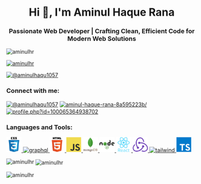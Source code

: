 <h1 align="center">Hi 👋, I'm Aminul Haque Rana</h1>
<h3 align="center">Passionate Web Developer | Crafting Clean, Efficient Code for Modern Web Solutions</h3>

<p align="left"> <img src="https://komarev.com/ghpvc/?username=aminulhr&label=Profile%20views&color=0e75b6&style=flat" alt="aminulhr" /> </p>

<p align="left"> <a href="https://github.com/ryo-ma/github-profile-trophy"><img src="https://github-profile-trophy.vercel.app/?username=aminulhr" alt="aminulhr" /></a> </p>

<p align="left"> <a href="https://twitter.com/@aminulhaqu1057" target="blank"><img src="https://img.shields.io/twitter/follow/@aminulhaqu1057?logo=twitter&style=for-the-badge" alt="@aminulhaqu1057" /></a> </p>

<h3 align="left">Connect with me:</h3>
<p align="left">
<a href="https://twitter.com/@aminulhaqu1057" target="blank"><img align="center" src="https://raw.githubusercontent.com/rahuldkjain/github-profile-readme-generator/master/src/images/icons/Social/twitter.svg" alt="@aminulhaqu1057" height="30" width="40" /></a>
<a href="https://linkedin.com/in/aminul-haque-rana-8a595223b/" target="blank"><img align="center" src="https://raw.githubusercontent.com/rahuldkjain/github-profile-readme-generator/master/src/images/icons/Social/linked-in-alt.svg" alt="aminul-haque-rana-8a595223b/" height="30" width="40" /></a>
<a href="https://fb.com/profile.php?id=100065364938702" target="blank"><img align="center" src="https://raw.githubusercontent.com/rahuldkjain/github-profile-readme-generator/master/src/images/icons/Social/facebook.svg" alt="profile.php?id=100065364938702" height="30" width="40" /></a>
</p>

<h3 align="left">Languages and Tools:</h3>
<p align="left"> <a href="https://www.w3schools.com/css/" target="_blank" rel="noreferrer"> <img src="https://raw.githubusercontent.com/devicons/devicon/master/icons/css3/css3-original-wordmark.svg" alt="css3" width="40" height="40"/> </a> <a href="https://graphql.org" target="_blank" rel="noreferrer"> <img src="https://www.vectorlogo.zone/logos/graphql/graphql-icon.svg" alt="graphql" width="40" height="40"/> </a> <a href="https://www.w3.org/html/" target="_blank" rel="noreferrer"> <img src="https://raw.githubusercontent.com/devicons/devicon/master/icons/html5/html5-original-wordmark.svg" alt="html5" width="40" height="40"/> </a> <a href="https://developer.mozilla.org/en-US/docs/Web/JavaScript" target="_blank" rel="noreferrer"> <img src="https://raw.githubusercontent.com/devicons/devicon/master/icons/javascript/javascript-original.svg" alt="javascript" width="40" height="40"/> </a> <a href="https://www.mongodb.com/" target="_blank" rel="noreferrer"> <img src="https://raw.githubusercontent.com/devicons/devicon/master/icons/mongodb/mongodb-original-wordmark.svg" alt="mongodb" width="40" height="40"/> </a> <a href="https://nodejs.org" target="_blank" rel="noreferrer"> <img src="https://raw.githubusercontent.com/devicons/devicon/master/icons/nodejs/nodejs-original-wordmark.svg" alt="nodejs" width="40" height="40"/> </a> <a href="https://reactjs.org/" target="_blank" rel="noreferrer"> <img src="https://raw.githubusercontent.com/devicons/devicon/master/icons/react/react-original-wordmark.svg" alt="react" width="40" height="40"/> </a> <a href="https://redux.js.org" target="_blank" rel="noreferrer"> <img src="https://raw.githubusercontent.com/devicons/devicon/master/icons/redux/redux-original.svg" alt="redux" width="40" height="40"/> </a> <a href="https://tailwindcss.com/" target="_blank" rel="noreferrer"> <img src="https://www.vectorlogo.zone/logos/tailwindcss/tailwindcss-icon.svg" alt="tailwind" width="40" height="40"/> </a> <a href="https://www.typescriptlang.org/" target="_blank" rel="noreferrer"> <img src="https://raw.githubusercontent.com/devicons/devicon/master/icons/typescript/typescript-original.svg" alt="typescript" width="40" height="40"/> </a> </p>

<p><img align="left" src="https://github-readme-stats.vercel.app/api/top-langs?username=aminulhr&show_icons=true&locale=en&layout=compact" alt="aminulhr" /></p>

<p>&nbsp;<img align="center" src="https://github-readme-stats.vercel.app/api?username=aminulhr&show_icons=true&locale=en" alt="aminulhr" /></p>

<p><img align="center" src="https://github-readme-streak-stats.herokuapp.com/?user=aminulhr&" alt="aminulhr" /></p>
